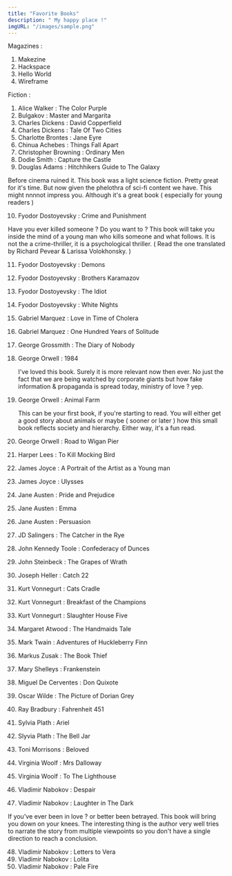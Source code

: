 ```yaml
---
title: "Favorite Books"
description: " My happy place !"
imgURL: "/images/sample.png"
---
```


Magazines :

1. Makezine 
2. Hackspace
3. Hello World
4. Wireframe

Fiction :

1. Alice Walker : The Color Purple
2. Bulgakov : Master and Margarita
3. Charles Dickens : David Copperfield
4. Charles Dickens : Tale Of Two Cities
5. Charlotte Brontes : Jane Eyre
6. Chinua Achebes : Things Fall Apart
7. Christopher Browning : Ordinary Men
8. Dodie Smith : Capture the Castle
9. Douglas Adams : Hitchhikers Guide to The Galaxy

Before cinema ruined it. This book was a light science fiction. Pretty great for it's time. But now given the phelothra
of sci-fi content we have. This might nnnnot impress you. Although it's a great book ( especially for young readers )

10. Fyodor Dostoyevsky : Crime and Punishment

Have you ever killed someone ? Do you want to ? This book will take you inside the mind
of a young man who kills someone and what follows. It is not the a crime-thriller, it is a psychological thriller.
( Read the one translated by Richard Pevear & Larissa Volokhonsky. )

11. Fyodor Dostoyevsky : Demons
12. Fyodor Dostoyevsky : Brothers Karamazov
13. Fyodor Dostoyevsky : The Idiot
14. Fyodor Dostoyevsky : White Nights
15. Gabriel Marquez : Love in Time of Cholera
16. Gabriel Marquez : One Hundred Years of Solitude
17. George Grossmith : The Diary of Nobody
18. George Orwell : 1984

    I've loved this book. Surely it is more relevant now then ever. No just the fact that we are being watched by corporate giants but how fake information & propaganda is spread today, ministry of love ? yep.

19. George Orwell : Animal Farm

    This can be your first book, if you're starting to read. You will either get a good story about animals or
    maybe ( sooner or later ) how this small book reflects society and hierarchy. Either way, it's a fun read.

20. George Orwell : Road to Wigan Pier
21. Harper Lees : To Kill Mocking Bird
22. James Joyce : A Portrait of the Artist as a Young man
23. James Joyce : Ulysses
24. Jane Austen : Pride and Prejudice
25. Jane Austen : Emma
26. Jane Austen : Persuasion
27. JD Salingers : The Catcher in the Rye
28. John Kennedy Toole : Confederacy of Dunces
29. John Steinbeck : The Grapes of Wrath
30. Joseph Heller : Catch 22
31. Kurt Vonnegurt : Cats Cradle
32. Kurt Vonnegurt : Breakfast of the Champions
33. Kurt Vonnegurt : Slaughter House Five
34. Margaret Atwood : The Handmaids Tale
35. Mark Twain : Adventures of Huckleberry Finn
36. Markus Zusak : The Book Thief
37. Mary Shelleys : Frankenstein
38. Miguel De Cerventes : Don Quixote
39. Oscar Wilde : The Picture of Dorian Grey
40. Ray Bradbury : Fahrenheit 451
41. Sylvia Plath : Ariel
42. Slyvia Plath : The Bell Jar
43. Toni Morrisons : Beloved
44. Virginia Woolf : Mrs Dalloway
45. Virginia Woolf : To The Lighthouse
46. Vladimir Nabokov : Despair
47. Vladimir Nabokov : Laughter in The Dark

If you've ever been in love ? or better been betrayed. This book will bring you down on your knees. The interesting thing is the author very well tries to narrate the story from multiple viewpoints so you don't have a single direction to reach a conclusion.

48. Vladimir Nabokov : Letters to Vera
49. Vladimir Nabokov : Lolita
50. Vladimir Nabokov : Pale Fire